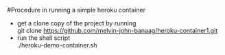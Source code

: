 #Procedure in running a simple heroku container

* get a clone copy of the project by running  
git clone https://github.com/melvin-john-banaag/heroku-container1.git
* run the shell script  
./heroku-demo-container.sh
